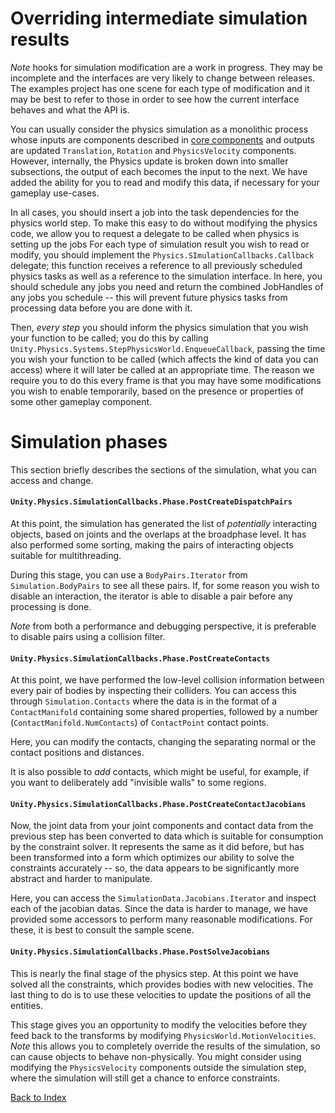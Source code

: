 # Overriding intermediate simulation results

_Note_ hooks for simulation modification are a work in progress. They may be incomplete and the interfaces are very likely to change between releases. The examples project has one scene for each type of modification and it may be best to refer to those in order to see how the current interface behaves and what the API is.

You can usually consider the physics simulation as a monolithic process whose inputs are components described in [core components](core_components.md) and outputs are updated `Translation`, `Rotation` and `PhysicsVelocity` components. However, internally, the Physics update is broken down into smaller subsections, the output of each becomes the input to the next. We have added the ability for you to read and modify this data, if necessary for your gameplay use-cases.

In all cases, you should insert a job into the task dependencies for the physics world step. To make this easy to do without modifying the physics code, we allow you to request a delegate to be called when physics is setting up the jobs For each type of simulation result you wish to read or modify, you should implement the `Physics.SImulationCallbacks.Callback` delegate; this function receives a reference to all previously scheduled physics tasks as well as a reference to the simulation interface. In here, you should schedule any jobs you need and return the combined JobHandles of any jobs you schedule -- this will prevent future physics tasks from processing data before you are done with it.

Then, _every step_ you should inform the physics simulation that you wish your function to be called; you do this by calling `Unity.Physics.Systems.StepPhysicsWorld.EnqueueCallback`, passing the time you wish your function to be called (which affects the kind of data you can access) where it will later be called at an appropriate time. The reason we require you to do this every frame is that you may have some modifications you wish to enable temporarily, based on the presence or properties of some other gameplay component.

# Simulation phases

This section briefly describes the sections of the simulation, what you can access and change.

#### `Unity.Physics.SimulationCallbacks.Phase.PostCreateDispatchPairs`

At this point, the simulation has generated the list of _potentially_ interacting objects, based on joints and the overlaps at the broadphase level. It has also performed some sorting, making the pairs of interacting objects suitable for multithreading.

During this stage, you can use a `BodyPairs.Iterator` from `Simulation.BodyPairs` to see all these pairs. If, for some reason you wish to disable an interaction, the iterator is able to disable a pair before any processing is done.

_Note_ from both a performance and debugging perspective, it is preferable to disable pairs using a collision filter.

#### `Unity.Physics.SimulationCallbacks.Phase.PostCreateContacts`

At this point, we have performed the low-level collision information between every pair of bodies by inspecting their colliders. You can access this through `Simulation.Contacts` where the data is in the format of a `ContactManifold` containing some shared properties, followed by a number (`ContactManifold.NumContacts`) of `ContactPoint` contact points.

Here, you can modify the contacts, changing the separating normal or the contact positions and distances.

It is also possible to _add_ contacts, which might be useful, for example, if you want to deliberately add "invisible walls" to some regions.

#### `Unity.Physics.SimulationCallbacks.Phase.PostCreateContactJacobians`

Now, the joint data from your joint components and contact data from the previous step has been converted to data which is suitable for consumption by the constraint solver. It represents the same as it did before, but has been transformed into a form which optimizes our ability to solve the constraints accurately -- so, the data appears to be significantly more abstract and harder to manipulate.

Here, you can access the `SimulationData.Jacobians.Iterator` and inspect each of the jacobian datas. Since the data is harder to manage, we have provided some accessors to perform many reasonable modifications. For these, it is best to consult the sample scene.

#### `Unity.Physics.SimulationCallbacks.Phase.PostSolveJacobians`

This is nearly the final stage of the physics step. At this point we have solved all the constraints, which provides bodies with new velocities. The last thing to do is to use these velocities to update the positions of all the entities.

This stage gives you an opportunity to modify the velocities before they feed back to the transforms by modifying `PhysicsWorld.MotionVelocities`. _Note_ this allows you to completely override the results of the simulation, so can cause objects to behave non-physically. You might consider using modifying the `PhysicsVelocity` components outside the simulation step, where the simulation will still get a chance to enforce constraints.


[Back to Index](index.md)

